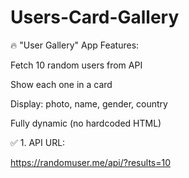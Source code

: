 # Users-Card-Gallery

🔥 "User Gallery" App
Features:

Fetch 10 random users from API

Show each one in a card

Display: photo, name, gender, country

Fully dynamic (no hardcoded HTML)

✅ 1. API URL:

https://randomuser.me/api/?results=10